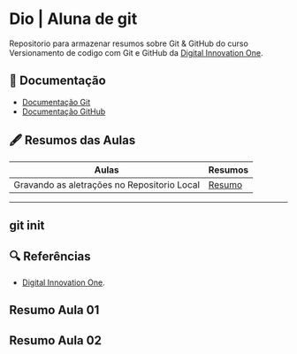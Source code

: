 
# Dio | Aluna de git    

Repositorio para armazenar resumos sobre Git & GitHub do curso Versionamento de codigo com Git e GitHub da [Digital Innovation One](https://wwww.dio.me/).

## 🧾 Documentação
- [Documentação Git](https://git-scm.com/doc)
- [Documentação GitHub](https://docs.github.com/)

## 🖋 Resumos das Aulas

| Aulas | Resumos |
|-------|---------|
| Gravando as aletrações no Repositorio Local | [Resumo]()| 

---
git init
--- 

## 🔍 Referências 
- [Digital Innovation One]().

## Resumo Aula 01

## Resumo Aula 02
